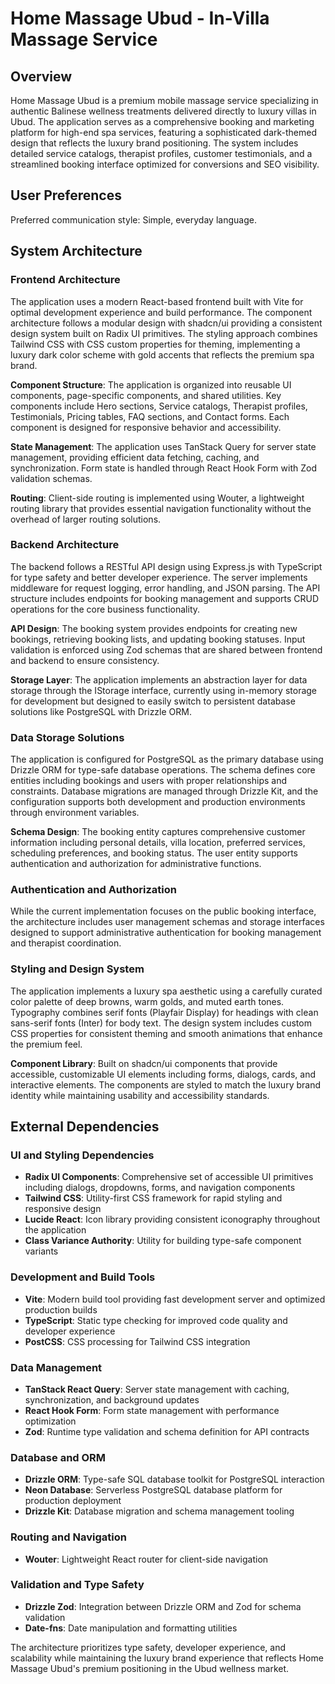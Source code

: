 # Home Massage Ubud - In-Villa Massage Service

## Overview

Home Massage Ubud is a premium mobile massage service specializing in authentic Balinese wellness treatments delivered directly to luxury villas in Ubud. The application serves as a comprehensive booking and marketing platform for high-end spa services, featuring a sophisticated dark-themed design that reflects the luxury brand positioning. The system includes detailed service catalogs, therapist profiles, customer testimonials, and a streamlined booking interface optimized for conversions and SEO visibility.

## User Preferences

Preferred communication style: Simple, everyday language.

## System Architecture

### Frontend Architecture
The application uses a modern React-based frontend built with Vite for optimal development experience and build performance. The component architecture follows a modular design with shadcn/ui providing a consistent design system built on Radix UI primitives. The styling approach combines Tailwind CSS with CSS custom properties for theming, implementing a luxury dark color scheme with gold accents that reflects the premium spa brand.

**Component Structure**: The application is organized into reusable UI components, page-specific components, and shared utilities. Key components include Hero sections, Service catalogs, Therapist profiles, Testimonials, Pricing tables, FAQ sections, and Contact forms. Each component is designed for responsive behavior and accessibility.

**State Management**: The application uses TanStack Query for server state management, providing efficient data fetching, caching, and synchronization. Form state is handled through React Hook Form with Zod validation schemas.

**Routing**: Client-side routing is implemented using Wouter, a lightweight routing library that provides essential navigation functionality without the overhead of larger routing solutions.

### Backend Architecture
The backend follows a RESTful API design using Express.js with TypeScript for type safety and better developer experience. The server implements middleware for request logging, error handling, and JSON parsing. The API structure includes endpoints for booking management and supports CRUD operations for the core business functionality.

**API Design**: The booking system provides endpoints for creating new bookings, retrieving booking lists, and updating booking statuses. Input validation is enforced using Zod schemas that are shared between frontend and backend to ensure consistency.

**Storage Layer**: The application implements an abstraction layer for data storage through the IStorage interface, currently using in-memory storage for development but designed to easily switch to persistent database solutions like PostgreSQL with Drizzle ORM.

### Data Storage Solutions
The application is configured for PostgreSQL as the primary database using Drizzle ORM for type-safe database operations. The schema defines core entities including bookings and users with proper relationships and constraints. Database migrations are managed through Drizzle Kit, and the configuration supports both development and production environments through environment variables.

**Schema Design**: The booking entity captures comprehensive customer information including personal details, villa location, preferred services, scheduling preferences, and booking status. The user entity supports authentication and authorization for administrative functions.

### Authentication and Authorization
While the current implementation focuses on the public booking interface, the architecture includes user management schemas and storage interfaces designed to support administrative authentication for booking management and therapist coordination.

### Styling and Design System
The application implements a luxury spa aesthetic using a carefully curated color palette of deep browns, warm golds, and muted earth tones. Typography combines serif fonts (Playfair Display) for headings with clean sans-serif fonts (Inter) for body text. The design system includes custom CSS properties for consistent theming and smooth animations that enhance the premium feel.

**Component Library**: Built on shadcn/ui components that provide accessible, customizable UI elements including forms, dialogs, cards, and interactive elements. The components are styled to match the luxury brand identity while maintaining usability and accessibility standards.

## External Dependencies

### UI and Styling Dependencies
- **Radix UI Components**: Comprehensive set of accessible UI primitives including dialogs, dropdowns, forms, and navigation components
- **Tailwind CSS**: Utility-first CSS framework for rapid styling and responsive design
- **Lucide React**: Icon library providing consistent iconography throughout the application
- **Class Variance Authority**: Utility for building type-safe component variants

### Development and Build Tools
- **Vite**: Modern build tool providing fast development server and optimized production builds
- **TypeScript**: Static type checking for improved code quality and developer experience
- **PostCSS**: CSS processing for Tailwind CSS integration

### Data Management
- **TanStack React Query**: Server state management with caching, synchronization, and background updates
- **React Hook Form**: Form state management with performance optimization
- **Zod**: Runtime type validation and schema definition for API contracts

### Database and ORM
- **Drizzle ORM**: Type-safe SQL database toolkit for PostgreSQL interaction
- **Neon Database**: Serverless PostgreSQL database platform for production deployment
- **Drizzle Kit**: Database migration and schema management tooling

### Routing and Navigation
- **Wouter**: Lightweight React router for client-side navigation

### Validation and Type Safety
- **Drizzle Zod**: Integration between Drizzle ORM and Zod for schema validation
- **Date-fns**: Date manipulation and formatting utilities

The architecture prioritizes type safety, developer experience, and scalability while maintaining the luxury brand experience that reflects Home Massage Ubud's premium positioning in the Ubud wellness market.